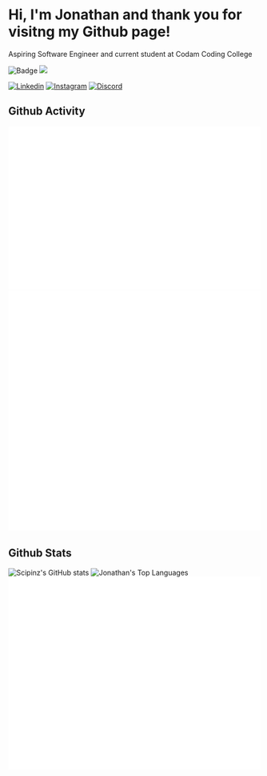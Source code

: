 # Hi, I'm Jonathan and thank you for visitng my Github page!
Aspiring Software Engineer and current student at Codam Coding College

![Badge](https://visitor-counter-badge.vercel.app/api/Scipinz/Scipinz) <a href="https://www.github.com/Scipinz" target="_blank" rel="noreferrer"><img
src="https://img.shields.io/github/followers/Scipinz?logo=github&style=for-the-badge&color=0891b2&labelColor=1c1917" /></a>

[![Linkedin](https://img.shields.io/static/v1?label=&message=Linkedin&color=0E7FBF&&&style=flat&logo=linkedin&logoColor=white)](https://www.linkedin.com/in/jonathan-blok/)
[![Instagram](https://img.shields.io/badge/-Instagram-c13584?style=flat&labelColor=c13584&logo=instagram&logoColor=white)](https://www.instagram.com/jona_thanb/)
[![Discord](https://img.shields.io/static/v1?label=&labelColor=6E85D3&message=Discord&color=555555&style=flat&logo=discord&logoColor=white)](https://discord.com/users/Scipinz#1832)

## Github Activity
![Isocalendar](/metrics.plugin.isocalendar.fullyear.svg)
![History](/metrics.plugin.lines.history.svg)

## Github Stats
![Scipinz's GitHub stats](https://github-readme-stats.vercel.app/api?username=Scipinz&show_icons=true&theme=radical)
![Jonathan's Top Languages](https://github-readme-stats.vercel.app/api/top-langs/?username=Scipinz&layout=compact&theme=radical)
![Metrics](/github-metrics.svg)
